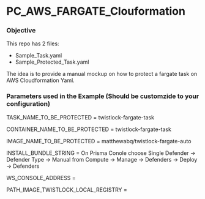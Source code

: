 # PC_AWS_FARGATE_Clouformation


### Objective

This repo has 2 files:
 - Sample_Task.yaml
 - Sample_Protected_Task.yaml

The idea is to provide a manual mockup on how to protect a fargate task on AWS Cloudformation Yaml.


### Parameters used in the Example (Should be customzide to your configuration)


TASK_NAME_TO_BE_PROTECTED = twistlock-fargate-task

CONTAINER_NAME_TO_BE_PROTECTED = twistlock-fargate-task

IMAGE_NAME_TO_BE_PROTECTED = matthewabq/twistlock-fargate-auto

INSTALL_BUNDLE_STRING = On Prisma Conole choose Single Defender -> Defender Type -> Manual from Compute -> Manage -> Defenders -> Deploy -> Defenders

WS_CONSOLE_ADDRESS = 

PATH_IMAGE_TWISTLOCK_LOCAL_REGISTRY =
